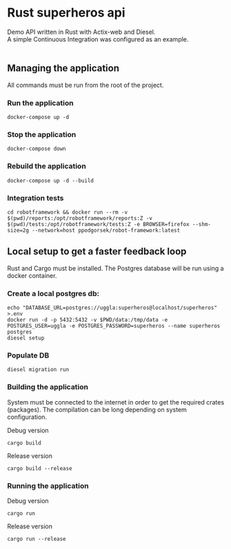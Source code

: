 # Rust superheros api

Demo API written in Rust with Actix-web and Diesel.<br/>
A simple Continuous Integration was configured as an example.
<br/>
<br/>


## Managing the application

All commands must be run from the root of the project.

### Run the application
```
docker-compose up -d
```

### Stop the application
```
docker-compose down
```

### Rebuild the application
```
docker-compose up -d --build
```
### Integration tests
```
cd robotframework && docker run --rm -v $(pwd)/reports:/opt/robotframework/reports:Z -v $(pwd)/tests:/opt/robotframework/tests:Z -e BROWSER=firefox --shm-size=2g --network=host ppodgorsek/robot-framework:latest
```

## Local setup to get a faster feedback loop

Rust and Cargo must be installed. The Postgres database will be run using a docker container.

### Create a local postgres db:
```
echo "DATABASE_URL=postgres://uggla:superheros@localhost/superheros" >.env
docker run -d -p 5432:5432 -v $PWD/data:/tmp/data -e POSTGRES_USER=uggla -e POSTGRES_PASSWORD=superheros --name superheros postgres
diesel setup
```

### Populate DB
```
diesel migration run
```
### Building the application

System must be connected to the internet in order to get the required crates (packages). The compilation can be long depending on system configuration.

Debug version
```
cargo build
```
Release version
```
cargo build --release
```
### Running the application

Debug version
```
cargo run
```
Release version
```
cargo run --release
```
